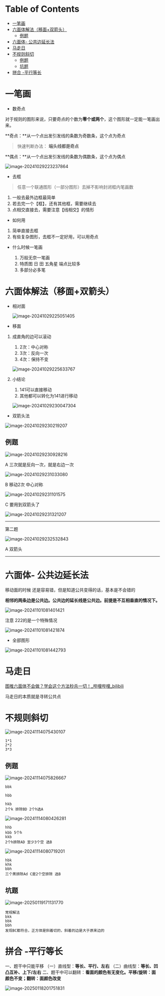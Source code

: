 # Table of Contents

* [一笔画](#一笔画)
* [六面体解法（移面+双箭头）](#六面体解法移面双箭头)
  * [例题](#例题)
* [六面体- 公共边延长法](#六面体--公共边延长法)
* [马走日](#马走日)
* [不规则斜切](#不规则斜切)
  * [例题](#例题-1)
  * [坑题](#坑题)
* [拼合 -平行等长](#拼合--平行等长)


# 一笔画

+ 数奇点

对于规则的图形来说，只要奇点的个数为**零个或两个**，这个图形就一定能一笔画出来。

**奇点：**从一个点出发引发线的条数为奇数条，这个点为奇点 

> 快速判断办法： **端头线都是奇点**

**偶点：**从一个点出发引发线的条数为偶数条，这个点为偶点

![image-20241029223237864](.images/image-20241029223237864.png)



+ 去框

> 任意一个联通图形（一部分图形）去掉不影响封闭框内笔画数

1. 一般去最外边框最简单
2. 若去完一个【框】，还有其他框，需要继续去
3. 点相交直接去，需要注意【线相交】的情形





+ 如何用

1. 简单直接去框
2. 有些复杂图形，去框不一定好用，可以用奇点



+ 什么时候一笔画

  1. 万般无奈一笔画
  2. 特质图  日 田 五角星 端点比较多
  3. 多部分必多笔

  

# 六面体解法（移面+双箭头）

+ 相对面

  ![image-20241029225051405](.images/image-20241029225051405.png)

+ 移面

1. 成直角的边可以滚动

   1. 2次：中心对称
   2. 3次：反向一次
   3. 4次：保持不变

   ![image-20241029225633767](.images/image-20241029225633767.png)

2. 小结论
   1. 141可以直接移动
   2. 其他都可以转化为141进行移动

   ![image-20241029230047304](.images/image-20241029230047304.png)



+ 双箭头法



![image-20241029230219207](.images/image-20241029230219207.png)

## 例题

![image-20241029230928216](.images/image-20241029230928216.png)

A 三次就是反向一次，就是右边一次

![image-20241029231033080](.images/image-20241029231033080.png)

B 移动2次 中心对称

![image-20241029231101575](.images/image-20241029231101575.png)

C 要用到双箭头了



![image-20241029231321207](.images/image-20241029231321207.png)

----------------------

第二题

![image-20241029232532843](.images/image-20241029232532843.png)

A 双箭头

-------------------------



#  六面体- 公共边延长法

移动面的时候 还是容易错，但是知道公共变得的话，基本是不会错的

**相邻的两条边是公共边。公共边的延长线是公共边。前提是不互相垂直的情况下。**

![image-20241101081401421](.images/image-20241101081401421.png)

注意 222的是一个特殊情况

![image-20241101081421874](.images/image-20241101081421874.png)



+ 全部图形



![image-20241101081442793](.images/image-20241101081442793.png)



# 马走日

[图推六面体不会做？学会这个方法秒杀一切！_哔哩哔哩_bilibili](https://www.bilibili.com/video/BV1BG4y1q7U1/?spm_id_from=333.788.recommend_more_video.1&vd_source=44d93b70850a7f4ce188ceb0f0305535)

马走日的本质就是寻转公共点



# 不规则斜切

![image-20241114075430107](.images/image-20241114075430107.png)

```
1*1
2*2
3*3
```



## 例题

![image-20241114075826667](.images/image-20241114075826667.png)

```
bbk

hbb

hkb    
2个k 排除BD 2个h选A
```

![image-20241114080426281](.images/image-20241114080426281.png)

```
hhb   
kbb 5个h
kkb
2个h排除AD 至少3个空 选B
```

![image-20241114080719201](.images/image-20241114080719201.png)

```
hbk
khk
bbh
三个黑排除Ad C是2个空排除 选B
```



## 坑题

![image-20250119171131770](.images/image-20250119171131770.png)

```
常规解法
bkk
bbk
bbh
发现BC都符合，正方体是斜着切的，斜着的边是大于原来边的
```





# 拼合 -平行等长

一、题干中只能平移
（一）直线型：**等长、平行、左右**
（二）曲线型：**等长、凹凸互补、上下/左右**
二、题干中可以翻转：**看面的颜色有无变化。平移/旋转：面颜色不变；翻转：面颜色改变**



![image-20250118201751831](.images/image-20250118201751831.png)

